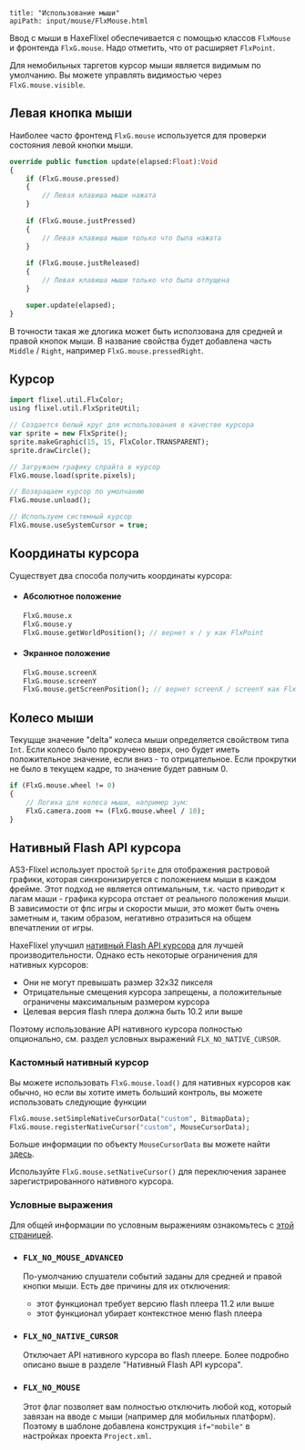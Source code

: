 ```
title: "Использование мыши"
apiPath: input/mouse/FlxMouse.html
```

Ввод с мыши в HaxeFlixel обеспечивается с помощью классов `FlxMouse` и фронтенда `FlxG.mouse`. Надо отметить, что от расширяет `FlxPoint`.

Для немобильных таргетов курсор мыши является видимым по умолчанию. Вы можете управлять видимостью через `FlxG.mouse.visible`.

## Левая кнопка мыши

Наиболее часто фронтенд `FlxG.mouse` используется для проверки состояния левой кнопки мыши.

``` haxe
override public function update(elapsed:Float):Void
{
	if (FlxG.mouse.pressed)
	{
		// Левая клавиша мыши нажата
	}
	
	if (FlxG.mouse.justPressed)
	{
		// Левая клавиша мыши только что была нажата
	}
	
	if (FlxG.mouse.justReleased)
	{
		// Левая клавиша мыши только что была отпущена
	}

	super.update(elapsed);
}

```

В точности такая же длогика может быть исползована для средней и правой кнопок мыши. В название свойства будет добавлена часть `Middle` / `Right`, например `FlxG.mouse.pressedRight`.

## Курсор

```haxe
import flixel.util.FlxColor;
using flixel.util.FlxSpriteUtil;

// Создается белый круг для использования в качестве курсора
var sprite = new FlxSprite();
sprite.makeGraphic(15, 15, FlxColor.TRANSPARENT);
sprite.drawCircle();

// Загружаем графику спрайта в курсор
FlxG.mouse.load(sprite.pixels);

// Возвращаем курсор по умолчанию
FlxG.mouse.unload();

// Используем системный курсор
FlxG.mouse.useSystemCursor = true;
```

## Координаты курсора

Существует два способа получить координаты курсора:

* #### Абсолютное положение
	
	```haxe
	FlxG.mouse.x
	FlxG.mouse.y
	FlxG.mouse.getWorldPosition(); // вернет x / y как FlxPoint
	```

* #### Экранное положение
	
	```haxe
	FlxG.mouse.screenX
	FlxG.mouse.screenY
	FlxG.mouse.getScreenPosition(); // вернет screenX / screenY как FlxPoint
	```

## Колесо мыши

Текущще значение "delta" колеса мыши определяется свойством типа `Int`. Если колесо было прокручено вверх, оно будет иметь положительное значение, если вниз -  то отрицательное. Если прокрутки не было в текущем кадре, то значение будет равным 0.

```haxe
if (FlxG.mouse.wheel != 0)
{
	// Логика для колеса мыши, например зум:
	FlxG.camera.zoom += (FlxG.mouse.wheel / 10);
}
```

## Нативный Flash API курсора

AS3-Flixel использует простой `Sprite` для отображения растровой графики, которая синхронизируется с положением мыши в каждом фрейме. Этот подход не является оптимальным, т.к. часто приводит к лагам маши - графика курсора отстает от реального положения мыши. В зависимости от фпс игры и скорости мыши, это может быть очень заметным и, таким образом, негативно отразиться на общем впечатлении от игры.

HaxeFlixel улучшил [нативный Flash API курсора](http://www.adobe.com/devnet/flashplayer/articles/native-mouse-cursors.html) для лучшей производительности. Однако есть некоторые ограничения для нативных курсоров:

 * Они не могут превышать размер 32х32 пикселя
 * Отрицательные смещения курсора запрещены, а положительные ограничены максимальным размером курсора
 * Целевая версия flash плера должна быть 10.2 или выше

Поэтому использование API нативного курсора полностью опционально, см. раздел условных выражений `FLX_NO_NATIVE_CURSOR`.

### Кастомный нативный курсор

Вы можете использовать `FlxG.mouse.load()` для нативных курсоров как обычно, но если вы хотите иметь больший контроль, вы можете использовать следующие функции

```haxe
FlxG.mouse.setSimpleNativeCursorData("custom", BitmapData);
FlxG.mouse.registerNativeCursor("custom", MouseCursorData);
```

Больше информации по объекту `MouseCursorData` вы можете найти [здесь](http://help.adobe.com/en_US/FlashPlatform/reference/actionscript/3/flash/ui/MouseCursorData.html).


Используйте `FlxG.mouse.setNativeCursor()` для переключения заранее зарегистрированного нативного курсора. 

### Условные выражения

Для общей информации по условным выражениям ознакомьтесь с [этой страницей](http://haxeflixel.com/documentation/compiler-conditionals/).

* ### `FLX_NO_MOUSE_ADVANCED`
	
	По-умолчанию слушатели событий заданы для средней и правой кнопки мыши. Есть две причины для их отключения:
	
	* этот функционал требует версию flash плеера 11.2 или выше
	* этот функционал убирает контекстное меню flash плеера
	
* ### `FLX_NO_NATIVE_CURSOR`

	Отключает API нативного курсора во flash плеере. Более подробно описано выше в разделе "Нативный Flash API курсора".
	
* ### `FLX_NO_MOUSE`

	Этот флаг позволяет вам полностью отключить любой код, который завязан на вводе с мыши (например для мобильных платформ). Поэтому в шаблоне добавлена конструкция `if="mobile"` в настройках проекта `Project.xml`.
